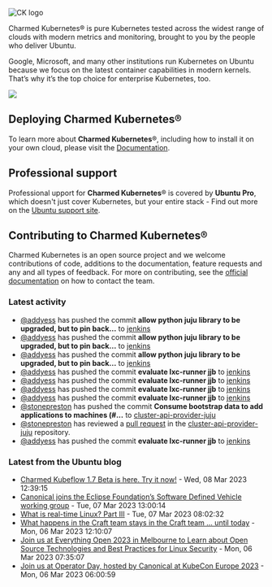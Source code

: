 ![CK logo](https://assets.ubuntu.com/v1/451d4cf4-Charmed+Kubernetes_RGB_onWhite_2022.svg)

Charmed Kubernetes® is pure Kubernetes tested across the widest range of clouds with modern metrics and monitoring, brought to you by the people who deliver Ubuntu.

Google, Microsoft, and many other institutions run Kubernetes on Ubuntu because we focus on the latest container capabilities in modern kernels. That’s why it’s the top choice for enterprise Kubernetes, too.

![](https://assets.ubuntu.com/v1/843c77b6-juju-at-a-glace.svg)

## Deploying Charmed Kubernetes®

To learn more about **Charmed Kubernetes**®, including how to install it on your own cloud, please visit the [Documentation][docs].

## Professional support

Professional upport for **Charmed Kubernetes**® is covered by **Ubuntu Pro**, which doesn't just cover Kubernetes, but your entire stack - Find out more on the [Ubuntu support site](https://ubuntu.com/support).

## Contributing to Charmed Kubernetes®

Charmed Kubernetes is an open source project and we welcome contributions of code, additions to the documentation, feature requests and any and all types of feedback. For more on contributing, see the [official documentation][get-in-touch] on how to contact the team.

<!-- LINKS -->
[docs]: https://ubuntu.com/kubernetes/docs
[get-in-touch]: https://ubuntu.com/kubernetes/docs/get-in-touch

### Latest activity

<!-- activity starts -->
 - [@addyess](https://github.com/addyess) has pushed the commit **allow python juju library to be upgraded, but to pin back...** to [jenkins](https://github.com/charmed-kubernetes/jenkins)
 - [@addyess](https://github.com/addyess) has pushed the commit **allow python juju library to be upgraded, but to pin back...** to [jenkins](https://github.com/charmed-kubernetes/jenkins)
 - [@addyess](https://github.com/addyess) has pushed the commit **allow python juju library to be upgraded, but to pin back...** to [jenkins](https://github.com/charmed-kubernetes/jenkins)
 - [@addyess](https://github.com/addyess) has pushed the commit **evaluate lxc-runner jjb** to [jenkins](https://github.com/charmed-kubernetes/jenkins)
 - [@addyess](https://github.com/addyess) has pushed the commit **evaluate lxc-runner jjb** to [jenkins](https://github.com/charmed-kubernetes/jenkins)
 - [@addyess](https://github.com/addyess) has pushed the commit **evaluate lxc-runner jjb** to [jenkins](https://github.com/charmed-kubernetes/jenkins)
 - [@addyess](https://github.com/addyess) has pushed the commit **evaluate lxc-runner jjb** to [jenkins](https://github.com/charmed-kubernetes/jenkins)
 - [@stonepreston](https://github.com/stonepreston) has pushed the commit **Consume bootstrap data to add applications to machines (#...** to [cluster-api-provider-juju](https://github.com/charmed-kubernetes/cluster-api-provider-juju)
 - [@stonepreston](https://github.com/stonepreston) has reviewed a [pull request](https://github.com/charmed-kubernetes/cluster-api-provider-juju/pull/5) in the [cluster-api-provider-juju](https://github.com/charmed-kubernetes/cluster-api-provider-juju) repository.
 - [@addyess](https://github.com/addyess) has pushed the commit **evaluate lxc-runner jjb** to [jenkins](https://github.com/charmed-kubernetes/jenkins)
<!-- activity ends -->

<!-- roadmap starts -->

<!-- roadmap ends -->

### Latest from the Ubuntu blog

<!-- blog starts -->
* [Charmed Kubeflow 1.7 Beta is here. Try it now!](https://ubuntu.com//blog/kubeflow-1-7-beta-release) - Wed, 08 Mar 2023 12:39:15 
* [Canonical joins the Eclipse Foundation’s Software Defined Vehicle working group](https://ubuntu.com//blog/canonical-joins-the-eclipse-foundations-software-defined-vehicle-working-group) - Tue, 07 Mar 2023 13:00:14 
* [What is real-time Linux? Part III](https://ubuntu.com//blog/what-is-real-time-linux-part-iii) - Tue, 07 Mar 2023 08:02:32 
* [What happens in the Craft team stays in the Craft team … until today](https://ubuntu.com//blog/what-happens-in-the-craft-team-stays-in-the-craft-team-until-today) - Mon, 06 Mar 2023 12:10:07 
* [Join us at Everything Open 2023 in Melbourne to Learn about Open Source Technologies and Best Practices for Linux Security](https://ubuntu.com//blog/everything-open-2023-in-melbourne) - Mon, 06 Mar 2023 07:35:07 
* [Join us at Operator Day, hosted by Canonical at KubeCon Europe 2023](https://ubuntu.com//blog/operator-day-kubecon-europe-2023) - Mon, 06 Mar 2023 06:00:59 
<!-- blog ends -->
